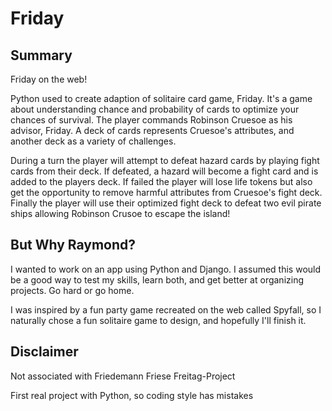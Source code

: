 # Friday

## Summary
Friday on the web!

Python used to create adaption of solitaire card game, Friday.
It's a game about understanding chance and probability of cards to optimize your chances of survival.
The player commands Robinson Cruesoe as his advisor, Friday.
A deck of cards represents Cruesoe's attributes, and another deck as a variety of challenges.

During a turn the player will attempt to defeat hazard cards by playing fight cards from their deck.
If defeated, a hazard will become a fight card and is added to the players deck.
If failed the player will lose life tokens but also get the opportunity to remove harmful attributes from Cruesoe's fight deck.
Finally the player will use their optimized fight deck to defeat two evil pirate ships allowing Robinson Crusoe to escape the island!

## But Why Raymond?

I wanted to work on an app using Python and Django. I assumed this would be a good way to test my skills, learn both, and get better at organizing projects. Go hard or go home.

I was inspired by a fun party game recreated on the web called Spyfall, so I naturally chose a fun solitaire game to design, and hopefully I'll finish it.

## Disclaimer
Not associated with Friedemann Friese Freitag-Project

First real project with Python, so coding style has mistakes


